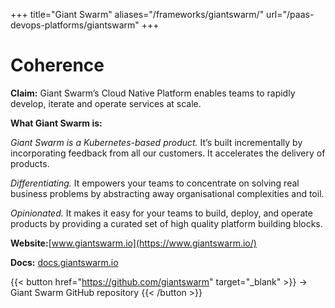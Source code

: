+++
title="Giant Swarm"
aliases="/frameworks/giantswarm/"
url="/paas-devops-platforms/giantswarm"
+++

# Coherence

**Claim:** 
Giant Swarm’s Cloud Native Platform enables teams to rapidly develop, iterate and operate services at scale.


**What Giant Swarm is:**

*Giant Swarm is a Kubernetes-based product.* It’s built incrementally by incorporating feedback from all our customers. It accelerates the delivery of products.

*Differentiating.* It empowers your teams to concentrate on solving real business problems by abstracting away organisational complexities and toil.

*Opinionated.* It makes it easy for your teams to build, deploy, and operate products by providing a curated set of high quality platform building blocks.


**Website:**[www.giantswarm.io](https://www.giantswarm.io/)

**Docs:** [docs.giantswarm.io](https://docs.giantswarm.io/)

{{< button href="https://github.com/giantswarm" target="_blank" >}}
-> Giant Swarm GitHub repository
{{< /button >}}
